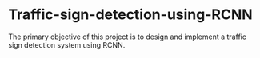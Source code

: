 # Traffic-sign-detection-using-RCNN
The primary objective of this project is to design and implement a traffic sign detection system using RCNN. 
